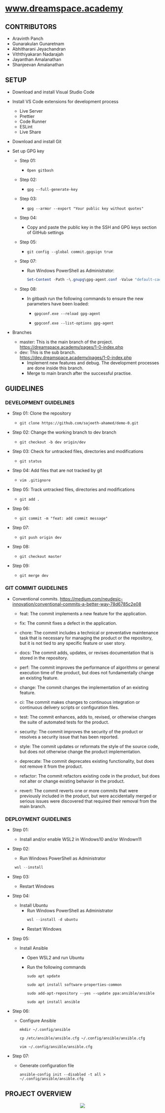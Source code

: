 # www.dreamspace.academy

## CONTRIBUTORS

- Aravinth Panch
- Gunarakulan Gunaretnam
- Abhitharani Jeyachandran
- Viththiyakaran Nadarajah
- Jayanthan Amalanathan
- Shanjeevan Amalanathan

## SETUP

- Download and install Visual Studio Code
- Install VS Code extensions for development process

  - Live Server
  - Prettier
  - Code Runner
  - ESLint
  - Live Share

- Download and install Git
- Set up GPG key

  - Step 01:

    - ```shell
      Open gitbash
      ```

  - Step 02:

    - ```shell
      gpg --full-generate-key
      ```

  - Step 03:

    - ```shell
      gpg --armor --export "Your public key without quotes"
      ```

  - Step 04:

    - Copy and paste the public key in the SSH and GPG keys section of GitHub settings

  - Step 05:

    - ```shell
      git config --global commit.gpgsign true
      ```

  - Step 07:

    - Run Windows PowerShell as Administrator:
      ```PowerShell
      Set-Content -Path ~\.gnupg\gpg-agent.conf -Value "default-cache-ttl 86400$([System.Environment]::NewLine)max-cache-ttl 157680000"
      ```

  - Step 08:

    - In gitbash run the following commands to ensure the new parameters have been loaded:

      - ```shell
        gpgconf.exe --reload gpg-agent
        ```

      - ```shell
        gpgconf.exe --list-options gpg-agent
        ```

- Branches

  - master: This is the main branch of the project. https://dreamspace.academy/pages/1-0-index.php
  - dev: This is the sub branch. https://dev.dreamspace.academy/pages/1-0-index.php
    - Implement new features and debug. The development processes are done inside this branch.
    - Merge to main branch after the successful practise.

## GUIDELINES

### DEVELOPMENT GUIDELINES

- Step 01: Clone the repository

  - ```Shell
    git clone https://github.com/sajeeth-ahamed/demo-0.git
    ```

- Step 02: Change the working branch to dev branch

  - ```Shell
    git checkout -b dev origin/dev
    ```

- Step 03: Check for untracked files, directories and modifications

  - ```Shell
    git status
    ```

- Step 04: Add files that are not tracked by git

  - ```Shell
    vim .gitignore
    ```

- Step 05: Track untracked files, directories and modifications

  - ```Shell
    git add .
    ```

- Step 06:

  - ```Shell
    git commit -m "feat: add commit message"
    ```

- Step 07:

  - ```Shell
    git push origin dev
    ```

- Step 08:

  - ```Shell
    git checkout master
    ```

- Step 09:

  - ```Shell
    git merge dev
    ```

### GIT COMMIT GUIDELINES

- Conventional commits. https://medium.com/neudesic-innovation/conventional-commits-a-better-way-78d6785c2e08

  - feat: The commit implements a new feature for the application.

  - fix: The commit fixes a defect in the application.

  - chore: The commit includes a technical or preventative maintenance task that is necessary for managing the product or the repository, but it is not tied to any specific feature or user story.

  - docs: The commit adds, updates, or revises documentation that is stored in the repository.

  - perf: The commit improves the performance of algorithms or general execution time of the product, but does not fundamentally change an existing feature.

  - change: The commit changes the implementation of an existing feature.

  - ci: The commit makes changes to continuous integration or continuous delivery scripts or configuration files.

  - test: The commit enhances, adds to, revised, or otherwise changes the suite of automated tests for the product.

  - security: The commit improves the security of the product or resolves a security issue that has been reported.

  - style: The commit updates or reformats the style of the source code, but does not otherwise change the product implementation.

  - deprecate: The commit deprecates existing functionality, but does not remove it from the product.

  - refactor: The commit refactors existing code in the product, but does not alter or change existing behavior in the product.

  - revert: The commit reverts one or more commits that were previously included in the product, but were accidentally merged or serious issues were discovered that required their removal from the main branch.

### DEPLOYMENT GUIDELINES

- Step 01:

  - Install and/or enable WSL2 in Windows10 and/or Windown11

- Step 02:

  - Run Windows PowerShell as Administrator

  ```PowerShell
   wsl --install
  ```

- Step 03:

  - Restart Windows

- Step 04:

  - Install Ubuntu
    - Run Windows PowerShell as Administrator
      ```PowerShell
      wsl --install -d ubuntu
      ```
    - Restart Windows

- Step 05:

  - Install Ansible

    - Open WSL2 and run Ubuntu

    - Run the following commands

      ```Shell
      sudo apt update
      ```

      ```Shell
      sudo apt install software-properties-common
      ```

      ```Shell
      sudo add-apt-repository --yes --update ppa:ansible/ansible
      ```

      ```Shell
      sudo apt install ansible
      ```

- Step 06:

  - Configure Ansible

    ```Shell
    mkdir ~/.config/ansible
    ```

    ```Shell
    cp /etc/ansible/ansible.cfg ~/.config/ansible/ansible.cfg
    ```

    ```Shell
    vim ~/.config/ansible/ansible.cfg
    ```

- Step 07:

  - Generate configuration file

    ```Shell
    ansible-config init --disabled -t all > ~/.config/ansible/ansible.cfg
    ```

## PROJECT OVERVIEW

<p align="center">
<img src="../0-assets/0-images/web-screen.png">
</p>

